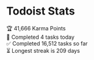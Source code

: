 
# Todoist Stats

<!-- TODO-IST:START -->
🏆  41,666 Karma Points           
🌸  Completed 4 tasks today           
✅  Completed 16,512 tasks so far           
⏳  Longest streak is 209 days
<!-- TODO-IST:END -->
